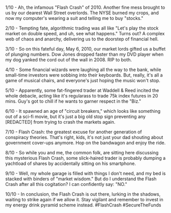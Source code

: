 1/10 - Ah, the infamous "Flash Crash" of 2010. Another fine mess brought to us by our dearest Wall Street overlords. The NYSE burned my crops, and now my computer's wearing a suit and telling me to buy "stocks." 

2/10 - Tempting fate, algorithmic trading was all like "Let's play the stock market on double speed, and uh, see what happens." Turns out? A complex web of chaos and anarchy, delivering us to the doorstep of financial hell.

3/10 - So on this fateful day, May 6, 2010, our market lords gifted us a buffet of plunging numbers. Dow Jones dropped faster than my DVD player when my dog yanked the cord out of the wall in 2008. RIP to both.

4/10 - Some financial wizards were laughing all the way to the bank, while small-time investors were sobbing into their keyboards. But, really, it's all a game of musical chairs, and everyone's just hoping the music won't stop.

5/10 - Apparently, some fat-fingered trader at Waddell & Reed incited the whole debacle, acting like it's regularass to trade 75k index futures in 20 mins. Guy's got to chill if he wants to garner respect in the "Biz."

6/10 - It spawned an age of "circuit breakers," which looks like something out of a sci-fi movie, but it's just a big old stop sign preventing any [REDACTED] from trying to crash the markets again.

7/10 - Flash Crash: the greatest excuse for another generation of conspiracy theories. That's right, kids, it's not just your dad shouting about government cover-ups anymore. Hop on the bandwagon and enjoy the ride.

8/10 - So while you and me, the common folk, are sitting here discussing this mysterious Flash Crash, some slick-haired trader is probably dumping a yachtload of shares by accidentally sitting on his smartphone.

9/10 - Well, my whole garage is filled with things I don't need, and my bed is stacked with binders of "market wisdom." But do I understand the Flash Crash after all this cogitation? I can confidently say: "NO."

10/10 - In conclusion, the Flash Crash is out there, lurking in the shadows, waiting to strike again if we allow it. Stay vigilant and remember to invest in my energy drink pyramid scheme instead. #FlashCrash #SecureTheFunds